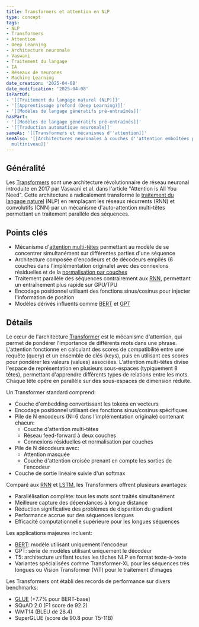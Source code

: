 ```yaml
---
title: Transformers et attention en NLP
type: concept
tags:
- NLP
- Transformers
- Attention
- Deep Learning
- Architecture neuronale
- Vaswani
- Traitement du langage
- IA
- Réseaux de neurones
- Machine Learning
date_creation: '2025-04-08'
date_modification: '2025-04-08'
isPartOf:
- '[[Traitement du langage naturel (NLP)]]'
- '[[Apprentissage profond (Deep Learning)]]'
- '[[Modèles de langage génératifs pré-entraînés]]'
hasPart:
- '[[Modèles de langage génératifs pré-entraînés]]'
- '[[Traduction automatique neuronale]]'
sameAs: '[[Transformers et mécanismes d''attention]]'
seeAlso: '[[Architectures neuronales à couches d''attention emboîtées pour l''analyse
  multiniveau]]'
---
```

## Généralité

Les [Transformers](https://fr.wikipedia.org/wiki/Transformers_(machine_learning)) sont une architecture révolutionnaire de réseau neuronal introduite en 2017 par Vaswani et al. dans l'article "Attention is All You Need". Cette architecture a radicalement transformé le [traitement du langage naturel](https://fr.wikipedia.org/wiki/Traitement_automatique_du_langage_naturel) (NLP) en remplaçant les réseaux récurrents (RNN) et convolutifs (CNN) par un mécanisme d'auto-attention multi-têtes permettant un traitement parallèle des séquences.

## Points clés

- Mécanisme d'[attention multi-têtes](https://fr.wikipedia.org/wiki/Attention_(machine_learning)) permettant au modèle de se concentrer simultanément sur différentes parties d'une séquence
- Architecture composée d'encodeurs et de décodeurs empilés (6 couches dans l'implémentation originale) avec des connexions résiduelles et de la [normalisation par couches](https://fr.wikipedia.org/wiki/Normalisation_de_couche)
- Traitement parallèle des séquences contrairement aux [RNN](https://fr.wikipedia.org/wiki/R%C3%A9seau_de_neurones_r%C3%A9current), permettant un entraînement plus rapide sur GPU/TPU
- Encodage positionnel utilisant des fonctions sinus/cosinus pour injecter l'information de position
- Modèles dérivés influents comme [BERT](https://fr.wikipedia.org/wiki/BERT_(mod%C3%A8le_de_langage)) et [GPT](https://fr.wikipedia.org/wiki/Generative_pre-trained_transformer)

## Détails

Le cœur de l'architecture [Transformer](https://fr.wikipedia.org/wiki/Transformeur_(apprentissage_automatique)) est le mécanisme d'attention, qui permet de pondérer l'importance de différents mots dans une phrase. L'attention fonctionne en calculant des scores de compatibilité entre une requête (query) et un ensemble de clés (keys), puis en utilisant ces scores pour pondérer les valeurs (values) associées. L'attention multi-têtes divise l'espace de représentation en plusieurs sous-espaces (typiquement 8 têtes), permettant d'apprendre différents types de relations entre les mots. Chaque tête opère en parallèle sur des sous-espaces de dimension réduite.

Un Transformer standard comprend:
- Couche d'embedding convertissant les tokens en vecteurs
- Encodage positionnel utilisant des fonctions sinus/cosinus spécifiques
- Pile de N encodeurs (N=6 dans l'implémentation originale) contenant chacun:
  - Couche d'attention multi-têtes
  - Réseau feed-forward à deux couches
  - Connexions résiduelles et normalisation par couches
- Pile de N décodeurs avec:
  - Attention masquée
  - Couche d'attention croisée prenant en compte les sorties de l'encodeur
- Couche de sortie linéaire suivie d'un softmax

Comparé aux [RNN](https://fr.wikipedia.org/wiki/R%C3%A9seau_de_neurones_r%C3%A9currents) et [LSTM](https://fr.wikipedia.org/wiki/R%C3%A9seau_de_neurones_%C3%A0_m%C3%A9moire_court-long_terme), les Transformers offrent plusieurs avantages:
- Parallélisation complète: tous les mots sont traités simultanément
- Meilleure capture des dépendances à longue distance
- Réduction significative des problèmes de disparition du gradient
- Performance accrue sur des séquences longues
- Efficacité computationnelle supérieure pour les longues séquences

Les applications majeures incluent:
- [BERT](https://fr.wikipedia.org/wiki/BERT_(mod%C3%A8le_de_langage)): modèle utilisant uniquement l'encodeur
- GPT: série de modèles utilisant uniquement le décodeur
- T5: architecture unifiant toutes les tâches NLP en format texte-à-texte
- Variantes spécialisées comme Transformer-XL pour les séquences très longues ou Vision Transformer (ViT) pour le traitement d'images

Les Transformers ont établi des records de performance sur divers benchmarks:
- [GLUE](https://fr.wikipedia.org/wiki/General_Language_Understanding_Evaluation) (+7.7% pour BERT-base)
- SQuAD 2.0 (F1 score de 92.2)
- WMT14 (BLEU de 28.4)
- SuperGLUE (score de 90.8 pour T5-11B)